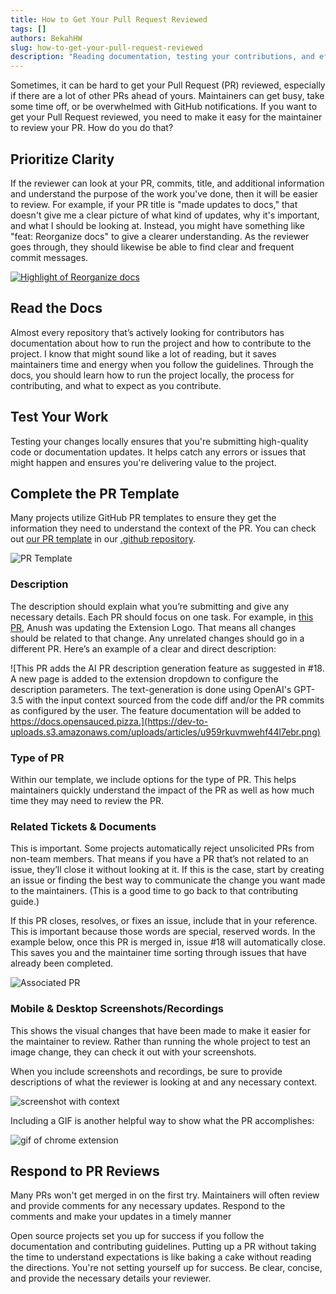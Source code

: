 ```yaml
---
title: How to Get Your Pull Request Reviewed
tags: []
authors: BekahHW
slug: how-to-get-your-pull-request-reviewed
description: "Reading documentation, testing your contributions, and effectively using PR templates will increase your chances of having your PR reviewed. Learn more here."
---
```



Sometimes, it can be hard to get your Pull Request (PR) reviewed, especially if there are a lot of other PRs ahead of yours. Maintainers can get busy, take some time off, or be overwhelmed with GitHub notifications. If you want to get your Pull Request reviewed, you need to make it easy for the maintainer to review your PR. How do you do that? 

<!-- truncate -->


## Prioritize Clarity
If the reviewer can look at your PR, commits, title, and additional information and understand the purpose of the work you've done, then it will be easier to review. For example, if your PR title is "made updates to docs," that doesn't give me a clear picture of what kind of updates, why it's important, and what I should be looking at. Instead, you might have something like "feat: Reorganize docs" to give a clearer understanding. As the reviewer goes through, they should likewise be able to find clear and frequent commit messages.

[![Highlight of Reorganize docs](https://dev-to-uploads.s3.amazonaws.com/uploads/articles/maw8hdb14e2qabhwcmvz.png)](https://app.opensauced.pizza/feed/724)



## Read the Docs
Almost every repository that’s actively looking for contributors has documentation about how to run the project and how to contribute to the project. I know that might sound like a lot of reading, but it saves maintainers time and energy when you follow the guidelines. Through the docs, you should learn how to run the project locally, the process for contributing, and what to expect as you contribute. 

## Test Your Work
Testing your changes locally ensures that you're submitting high-quality code or documentation updates. It helps catch any errors or issues that might happen and ensures you're delivering value to the project.

## Complete the PR Template
Many projects utilize GitHub PR templates to ensure they get the information they need to understand the context of the PR.  You can check out [our PR template](https://github.com/open-sauced/.github/blob/main/.github/PULL_REQUEST_TEMPLATE.md) in our [.github repository](https://github.com/open-sauced/.github/). 

![PR Template](https://dev-to-uploads.s3.amazonaws.com/uploads/articles/az0lpzfcpkr2ii7616gv.png)

### Description
The description should explain what you’re submitting and give any necessary details. Each PR should focus on one task. For example, in [this PR](https://github.com/open-sauced/ai/pull/22#issuecomment-1515465694), Anush was updating the Extension Logo. That means all changes should be related to that change. Any unrelated changes should go in a different PR. Here’s an example of a clear and direct description:


![This PR adds the AI PR description generation feature as suggested in #18. A new page is added to the extension dropdown to configure the description parameters. The text-generation is done using OpenAI's GPT-3.5 with the input context sourced from the code diff and/or the PR commits as configured by the user.
The feature documentation will be added to https://docs.opensauced.pizza.](https://dev-to-uploads.s3.amazonaws.com/uploads/articles/u959rkuvmwehf44l7ebr.png)


### Type of  PR
Within our template, we include options for the type of PR. This helps maintainers quickly understand the impact of the PR as well as how much time they may need to review the PR. 

### Related Tickets & Documents
This is important. Some projects automatically reject unsolicited PRs from non-team members. That means if you have a PR that’s not related to an issue, they’ll close it without looking at it. If this is the case, start by creating an issue or finding the best way to communicate the change you want made to the maintainers. (This is a good time to go back to that contributing guide.)

If this PR closes, resolves, or fixes an issue, include that in your reference. This is important because those words are special, reserved words. In the example below, once this PR is merged in, issue #18 will automatically close. This saves you and the maintainer time sorting through issues that have already been completed.


![Associated PR](https://dev-to-uploads.s3.amazonaws.com/uploads/articles/t2z270jfzry4ohbl6cqi.png)



### Mobile & Desktop Screenshots/Recordings
This shows the visual changes that have been made to make it easier for the maintainer to review. Rather than running the whole project to test an image change, they can check it out with your screenshots. 

When you include screenshots and recordings, be sure to provide descriptions of what the reviewer is looking at and any necessary context. 


![screenshot with context](https://dev-to-uploads.s3.amazonaws.com/uploads/articles/fp3xqarepfq47ew1f2u1.png)

Including a GIF is another helpful way to show what the PR accomplishes:

![gif of chrome extension](https://user-images.githubusercontent.com/46051506/238419198-f6434c6f-bb18-46cd-afe2-0126eb02a3cf.gif)

## Respond to PR Reviews
Many PRs won't get merged in on the first try. Maintainers will often review and provide comments for any necessary updates. Respond to the comments and make your updates in a timely manner

Open source projects set you up for success if you follow the documentation and contributing guidelines. Putting up a PR without taking the time to understand expectations is like baking a cake without reading the directions. You're not setting yourself up for success. Be clear, concise, and provide the necessary details your reviewer. 